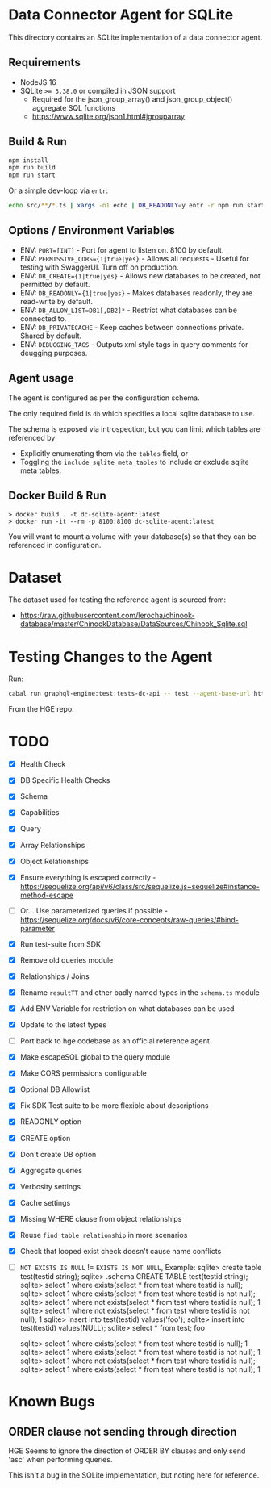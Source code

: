 # Data Connector Agent for SQLite

This directory contains an SQLite implementation of a data connector agent.

## Requirements

* NodeJS 16
* SQLite `>= 3.38.0` or compiled in JSON support
    * Required for the json_group_array() and json_group_object() aggregate SQL functions
    * https://www.sqlite.org/json1.html#jgrouparray

## Build & Run

```sh
npm install
npm run build
npm run start
```

Or a simple dev-loop via `entr`:

```sh
echo src/**/*.ts | xargs -n1 echo | DB_READONLY=y entr -r npm run start
```

## Options / Environment Variables

* ENV: `PORT=[INT]` - Port for agent to listen on. 8100 by default.
* ENV: `PERMISSIVE_CORS={1|true|yes}` - Allows all requests - Useful for testing with SwaggerUI. Turn off on production.
* ENV: `DB_CREATE={1|true|yes}` - Allows new databases to be created, not permitted by default.
* ENV: `DB_READONLY={1|true|yes}` - Makes databases readonly, they are read-write by default.
* ENV: `DB_ALLOW_LIST=DB1[,DB2]*` - Restrict what databases can be connected to.
* ENV: `DB_PRIVATECACHE` - Keep caches between connections private. Shared by default.
* ENV: `DEBUGGING_TAGS` - Outputs xml style tags in query comments for deugging purposes.

## Agent usage

The agent is configured as per the configuration schema.

The only required field is `db` which specifies a local sqlite database to use.

The schema is exposed via introspection, but you can limit which tables are referenced by

* Explicitly enumerating them via the `tables` field, or
* Toggling the `include_sqlite_meta_tables` to include or exclude sqlite meta tables.


## Docker Build & Run

```
> docker build . -t dc-sqlite-agent:latest
> docker run -it --rm -p 8100:8100 dc-sqlite-agent:latest
```

You will want to mount a volume with your database(s) so that they can be referenced in configuration.

# Dataset

The dataset used for testing the reference agent is sourced from:

* https://raw.githubusercontent.com/lerocha/chinook-database/master/ChinookDatabase/DataSources/Chinook_Sqlite.sql

# Testing Changes to the Agent

Run:

```sh
cabal run graphql-engine:test:tests-dc-api -- test --agent-base-url http://localhost:8100 --agent-config '{"db": "db.chinook2.sqlite"}'
```

From the HGE repo.


# TODO

* [x] Health Check
* [x] DB Specific Health Checks
* [x] Schema
* [x] Capabilities
* [x] Query
* [x] Array Relationships
* [x] Object Relationships
* [x] Ensure everything is escaped correctly - https://sequelize.org/api/v6/class/src/sequelize.js~sequelize#instance-method-escape
* [ ] Or... Use parameterized queries if possible - https://sequelize.org/docs/v6/core-concepts/raw-queries/#bind-parameter
* [x] Run test-suite from SDK
* [x] Remove old queries module
* [x] Relationships / Joins
* [x] Rename `resultTT` and other badly named types in the `schema.ts` module
* [x] Add ENV Variable for restriction on what databases can be used
* [x] Update to the latest types
* [ ] Port back to hge codebase as an official reference agent
* [x] Make escapeSQL global to the query module
* [x] Make CORS permissions configurable
* [x] Optional DB Allowlist
* [x] Fix SDK Test suite to be more flexible about descriptions
* [x] READONLY option
* [x] CREATE option
* [x] Don't create DB option
* [x] Aggregate queries
* [x] Verbosity settings
* [x] Cache settings
* [x] Missing WHERE clause from object relationships
* [x] Reuse `find_table_relationship` in more scenarios
* [x] Check that looped exist check doesn't cause name conflicts
* [ ] `NOT EXISTS IS NULL` != `EXISTS IS NOT NULL`, Example:
    sqlite> create table test(testid string);
    sqlite> .schema
    CREATE TABLE test(testid string);
    sqlite> select 1 where exists(select * from test where testid is null);
    sqlite> select 1 where exists(select * from test where testid is not null);
    sqlite> select 1 where not exists(select * from test where testid is null);
    1
    sqlite> select 1 where not exists(select * from test where testid is not null);
    1
    sqlite> insert into test(testid) values('foo');
    sqlite> insert into test(testid) values(NULL);
    sqlite> select * from test;
    foo

    sqlite> select 1 where exists(select * from test where testid is null);
    1
    sqlite> select 1 where exists(select * from test where testid is not null);
    1
    sqlite> select 1 where not exists(select * from test where testid is null);
    sqlite> select 1 where exists(select * from test where testid is not null);
    1

# Known Bugs

## ORDER clause not sending through direction

HGE Seems to ignore the direction of ORDER BY clauses and only send 'asc' when performing queries.

This isn't a bug in the SQLite implementation, but noting here for reference.